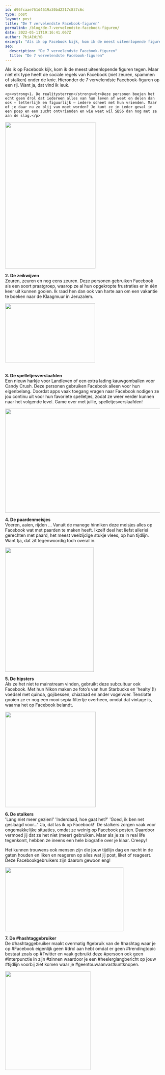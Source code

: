 ```yaml
---
id: d96fcaae761d4619a30bd2217c837c6c
type: post
layout: post
title: "De 7 vervelendste Facebook-figuren"
permalink: /blog/de-7-vervelendste-facebook-figuren/
date: 2022-05-11T19:16:41.067Z
author: 7biA1WiYB
excerpt: "Als ik op Facebook kijk, kom ik de meest uiteenlopende figuren tegen. Maar niet elk type heeft de sociale regels van Facebook (niet zeuren, spammen of stalken) onder de knie. Hieronder de 7 vervelendste Facebook-figuren op een rij. Want ja, dat vind ik leuk.  "
seo:
  description: "De 7 vervelendste Facebook-figuren"
  title: "De 7 vervelendste Facebook-figuren"
---
```

Als ik op Facebook kijk, kom ik de meest uiteenlopende figuren tegen. Maar niet elk type heeft de sociale regels van Facebook (niet zeuren, spammen of stalken) onder de knie. Hieronder de 7 vervelendste Facebook-figuren op een rij. Want ja, dat vind ik leuk.  

    <p><strong>1. De realitysterren</strong><br>Deze personen boeien het echt geen drol dat iedereen alles van hun leven af weet en delen dan ook – letterlijk en figuurlijk – iedere scheet met hun vrienden. Maar of je daar nu zo blij van moet worden? Je kunt ze in ieder geval in een poep en een zucht ontvrienden en wie weet wil SBS6 dan nog met ze aan de slag.</p>
<p><div class="media media-element-container media-default"><div id="file-3033" class="file file-image file-image-png">

        
  
  <div class="content">
    <img height="476" width="294" class="media-element file-default" src="https://7dagen.netlify.app/sites/default/files/Schermafbeelding%202015-04-26%20om%2009.00.37.png" alt="">  </div>

  
</div>
</div>
<p><strong>2. De zeikwijven</strong><br>Zeuren, zeuren en nog eens zeuren. Deze personen gebruiken Facebook als een soort praatgroep, waarop ze al hun opgekropte frustraties er in één keer uit kunnen gooien. Ik raad hen dan ook van harte aan om een vakantie te boeken naar de Klaagmuur in Jeruzalem.</p>
<p><div class="media media-element-container media-default"><div id="file-3034" class="file file-image file-image-png">

        
  
  <div class="content">
    <img height="192" width="293" class="media-element file-default" src="https://7dagen.netlify.app/sites/default/files/Schermafbeelding%202015-04-26%20om%2009.00.49.png" alt="">  </div>

  
</div>
</div><br><br><strong>3. De spelletjesverslaafden </strong><br>Een nieuw harkje voor Landleven of een extra lading kauwgomballen voor Candy Crush. Deze personen gebruiken Facebook alleen voor hun eigenbelang. Doordat apps vaak toegang vragen naar Facebook nodigen ze jou continu uit voor hun favoriete spelletjes, zodat ze weer verder kunnen naar het volgende level. Game over met jullie, spelletjesverslaafden!
<p><div class="media media-element-container media-default"><div id="file-3035" class="file file-image file-image-png">

        
  
  <div class="content">
    <img height="338" width="599" class="media-element file-default" src="https://7dagen.netlify.app/sites/default/files/Schermafbeelding%202015-04-26%20om%2009.01.04.png" alt="">  </div>

  
</div>
</div>
<p><strong>4. De paardenmeisjes</strong><br>Voeren, aaien, rijden ... Vanuit de manege hinniken deze meisjes alles op Facebook wat met paarden te maken heeft. Ikzelf deel het liefst allerlei gerechten met paard, het meest veelzijdige stukje vlees, op hun tijdlijn. Want tja, dat zit tegenwoordig toch overal in.</p>
<p><div class="media media-element-container media-default"><div id="file-3036" class="file file-image file-image-png">

        
  
  <div class="content">
    <img height="404" width="289" class="media-element file-default" src="https://7dagen.netlify.app/sites/default/files/Schermafbeelding%202015-04-26%20om%2009.01.14.png" alt="">  </div>

  
</div>
</div>
<p><strong>5. De hipsters</strong><br>Als ze het niet te mainstream vinden, gebruikt deze subcultuur ook Facebook. Met hun Nikon maken ze foto’s van hun Starbucks en 'healty'(!) voedsel met quinoa, gojibessen, chiazaad en ander vogelvoer. Tenslotte gooien ze er nog een mooi sepia filtertje overheen, omdat dat vintage is, waarna het op Facebook belandt.</p>
<p><div class="media media-element-container media-default"><div id="file-3037" class="file file-image file-image-png">

        
  
  <div class="content">
    <img height="310" width="295" class="media-element file-default" src="https://7dagen.netlify.app/sites/default/files/Schermafbeelding%202015-04-26%20om%2009.01.29.png" alt="">  </div>

  
</div>
</div>
<p><strong>6. De stalkers</strong><br>'Lang niet meer gezien!' 'Inderdaad, hoe gaat het?' 'Goed, ik ben net geslaagd voor…' 'Ja, dat las ik op Facebook!' De stalkers zorgen vaak voor ongemakkelijke situaties, omdat ze weinig op Facebook posten. Daardoor vermoed jij dat ze het niet (meer) gebruiken. Maar als je ze in real life tegenkomt, hebben ze ineens een hele biografie over je klaar. Creepy!</p>
<p>Het kunnen trouwens ook mensen zijn die jouw tijdlijn dag en nacht in de gaten houden en liken en reageren op alles wat jij post, liket of reageert. Deze Facebookgebruikers zijn daarom gewoon eng!</p>
<p><div class="media media-element-container media-default"><div id="file-3038" class="file file-image file-image-png">

        
  
  <div class="content">
    <img height="208" width="385" class="media-element file-default" src="https://7dagen.netlify.app/sites/default/files/Schermafbeelding%202015-04-26%20om%2009.01.39.png" alt="">  </div>

  
</div>
</div>
<p><strong>7. De #hashtaggebruiker </strong><br>De #hashtaggebruiker maakt overmatig #gebruik van de #hashtag waar je op #Facebook eigenlijk geen #drol aan hebt omdat er geen #trendingtopic bestaat zoals op #Twitter en vaak gebruikt deze #persoon ook geen #interpunctie in zijn #zinnen waardoor je een #heelerglangbericht op jouw #tijdlijn voorbij ziet komen waar je #geentouwaanvastkuntknopen.</p>
<p><div class="media media-element-container media-default"><div id="file-3039" class="file file-image file-image-png">

        
  
  <div class="content">
    <img height="321" width="278" class="media-element file-default" src="https://7dagen.netlify.app/sites/default/files/Schermafbeelding%202015-04-26%20om%2009.01.46.png" alt="">  </div>

  
</div>
</div>  

